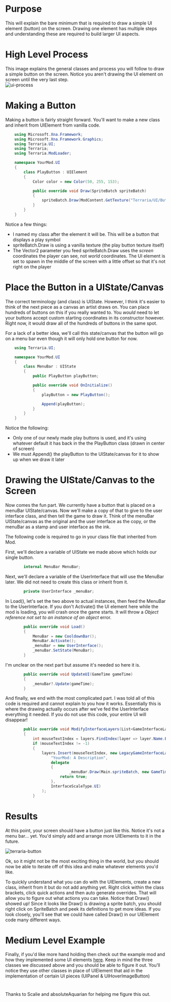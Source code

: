# Purpose
This will explain the bare minimum that is required to draw a simple UI element (button) on the screen. Drawing one element has multiple steps and understanding these are required to build larger UI aspects.

# High Level Process
This image explains the general classes and process you will follow to draw a simple button on the screen. Notice you aren't drawing the UI element on screen until the very last step.  
![ui-process](https://user-images.githubusercontent.com/8439537/80857675-c28f0000-8c08-11ea-95df-39712a2159c3.png)

# Making a Button
Making a button is fairly straight forward. You'll want to make a new class and inherit from UIElement from vanilla code. 
```cs
    using Microsoft.Xna.Framework;
    using Microsoft.Xna.Framework.Graphics;
    using Terraria.UI;
    using Terraria;
    using Terraria.ModLoader;

    namespace YourMod.UI
    {
        class PlayButton : UIElement
        {
            Color color = new Color(50, 255, 153);

            public override void Draw(SpriteBatch spriteBatch)
            {
                spriteBatch.Draw(ModContent.GetTexture("Terraria/UI/ButtonPlay"), new Vector2(Main.screenWidth + 20, Main.screenHeight -20) / 2f, color);
            }   
        }
    }
```
Notice a few things:
* I named my class after the element it will be. This will be a button that displays a play symbol
* spriteBatch.Draw is using a vanilla texture (the play button texture itself)
* The Vector2 parameter you feed spriteBatch.Draw uses the _screen_ coordinates the player can see, not _world_ coordinates. The UI element is set to spawn in the middle of the screen with a little offset so that it's not right on the player

# Place the Button in a UIState/Canvas
The correct terminology (and class) is UIState. However, I think it's easier to think of the next piece as a canvas an artist draws on. You can place hundreds of buttons on this if you really wanted to. You _would_ need to let your buttons accept custom starting coordinates in its constructor however. Right now, it would draw all of the hundreds of buttons in the same spot.

For a lack of a better idea, we'll call this state/canvas that the button will go on a menu bar even though it will only hold one button for now.
```cs
    using Terraria.UI;

    namespace YourMod.UI
    {
        class MenuBar : UIState
        {
            public PlayButton playButton;

            public override void OnInitialize()
            {
                playButton = new PlayButton();

                Append(playButton);
            }
        }
    }
```
Notice the following:
* Only one of our newly made play buttons is used, and it's using whatever default it has back in the the PlayButton class (drawn in center of screen)
* We must Append() the playButton to the UIState/canvas for it to show up when we draw it later

# Drawing the UIState/Canvas to the Screen
Now comes the fun part. We currently have a button that is placed on a menuBar UIState/canvas. Now we'll make a copy of that to give to the user interface class, and then tell the game to draw it. Think of the menuBar UIState/canvas as the original and the user interface as the copy, or the menuBar as a stamp and user interface as the ink.

The following code is required to go in your class file that inherited from Mod.

First, we'll declare a variable of UIState we made above which holds our single button.
```cs
        internal MenuBar MenuBar;
```
Next, we'll declare a variable of the UserInterface that will use the MenuBar later. We did not need to create this class or inherit from it.
```cs
        private UserInterface _menuBar;
```
In Load(), let's set the two above to actual instances, then feed the MenuBar to the UserInterface. If you don't Activate() the UI element here while the mod is loading, you will crash once the game starts. It will throw a _Object reference not set to an instance of an object_ error.
```cs
        public override void Load()
        {
            MenuBar = new CooldownBar();
            MenuBar.Activate();
            _menuBar = new UserInterface();
            _menuBar.SetState(MenuBar);
        }
```
I'm unclear on the next part but assume it's needed so here it is.
```cs
        public override void UpdateUI(GameTime gameTime)
        {
            _menuBar?.Update(gameTime);
        }
```
And finally, we end with the most complicated part. I was told all of this code is required and cannot explain to you how it works. Essentially this is where the drawing actually occurs after we've fed the UserInterface everything it needed. If you do not use this code, your entire UI will disappear!
```cs
        public override void ModifyInterfaceLayers(List<GameInterfaceLayer> layers)
        {
            int mouseTextIndex = layers.FindIndex(layer => layer.Name.Equals("Vanilla: Mouse Text"));
            if (mouseTextIndex != -1)
            {
                layers.Insert(mouseTextIndex, new LegacyGameInterfaceLayer(
                    "YourMod: A Description",
                    delegate
                    {
                            _menuBar.Draw(Main.spriteBatch, new GameTime());
                        return true;
                    },
                    InterfaceScaleType.UI)
                );
            }
```
# Results
At this point, your screen should have a button just like this. Notice it's not a menu bar... yet. You'd simply add and arrange more UIElements to it in the future.

![terraria-button](https://user-images.githubusercontent.com/8439537/80858632-6380b980-8c0f-11ea-950e-c4740ef506c1.png)

Ok, so it might not be the most exciting thing in the world, but you should now be able to iterate off of this idea and make whatever elements you'd like.

To quickly understand what you can do with the UIElements, create a new class, inherit from it but do not add anything yet. Right click within the class brackets, click quick actions and then auto generate overrides. That will allow you to figure out what actions you can take. Notice that Draw() showed up! Since it looks like Draw() is drawing a sprite batch, you should right click on SpriteBatch and peek its definitions to get more ideas. If you look closely, you'll see that we could have called Draw() in our UIElement code many different ways.

# Medium Level Example
Finally, if you'd like more hand holding then check out the example mod and how they implemented some UI elements [here](https://github.com/tModLoader/tModLoader/tree/master/ExampleMod/UI). Keep in mind the three classes we discussed above and you should be able to figure it out. You'll notice they use other classes in place of UIElement that aid in the implementation of certain UI pieces (UIPanel & UIHoverImageButton)

# 
Thanks to Scalie and absoluteAquarian for helping me figure this out.
